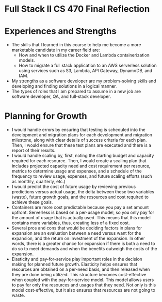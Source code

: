 # Full Stack II CS 470 Final Reflection

# Experiences and Strengths
- The skills that I learned in this course to help me become a more marketable candidate in my career field are:
  - How and when to utilize the Docker and Lambda containerization models.
  - How to migrate a full stack application to an AWS serverless solution using services such as S3, Lambda, API Gateway, DynamoDB, and IAM.
- My strengths as a software developer are my problem-solving skills and developing and finding solutions in a logical manner.
- The types of roles that I am prepared to assume in a new job are software developer, QA, and full-stack developer. 

# Planning for Growth
- I would handle errors by ensuring that testing is scheduled into the development and migration plans for each development and migration milestone, along with clear details of success criteria for each plan. Then, I would ensure that these test plans are executed and there is a report of their results.
- I would handle scaling by, first, noting the starting budget and capacity required for each resource. Then, I would create a scaling plan that includes projected capacity need and cost requirement per resource, metrics to determine usage and expenses, and a schedule of the frequency to review usage, expenses, and future scaling efforts (such as monthly, quarterly, etc.)
- I would predict the cost of future usage by reviewing previous predictions versus actual usage, the delta between these two variables (waste), future growth goals, and the resources and cost required to achieve these goals.
- Containers are more cost predictable because you pay a set amount upfront. Serverless is based on a per-usage model, so you only pay for the amount of usage that is actually used. This means that this model contains more variables, thus, creating less of a fixed cost.
- Several pros and cons that would be deciding factors in plans for expansion are an evaluation between a need versus want for the expansion, and the return on investment of the expansion. In other words, there is a greater chance for expansion if there is both a need to do so to meet demands and when the benefits outweigh the costs of the expansion.
- Elasticity and pay-for-service play important roles in the decision making for planned future growth. Elasticity helps ensures that resources are obtained on a per-need basis, and then released when they are done being utilized. This structure becomes cost-effective when coupled with the pay-for-service model. This model allows users to pay for only the resources and usages that they need. Not only is this model cost-effective, but it also ensures that resources are not going to waste.
